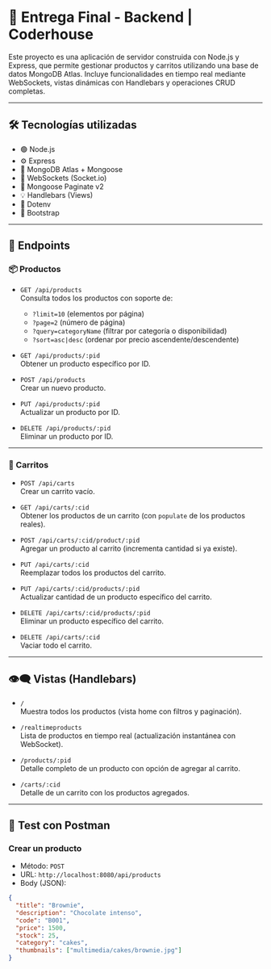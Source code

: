# 🚀 Entrega Final - Backend | Coderhouse

Este proyecto es una aplicación de servidor construida con Node.js y Express, que permite gestionar productos y carritos utilizando una base de datos MongoDB Atlas. Incluye funcionalidades en tiempo real mediante WebSockets, vistas dinámicas con Handlebars y operaciones CRUD completas.

---

## 🛠 Tecnologías utilizadas

- 🟢 Node.js
- ⚙️ Express
- 🧩 MongoDB Atlas + Mongoose
- 🔌 WebSockets (Socket.io)
- 🧠 Mongoose Paginate v2
- 💡 Handlebars (Views)
- 🧪 Dotenv
- 🎨 Bootstrap

---

## 🔗 Endpoints

### 📦 Productos

- `GET /api/products`  
  Consulta todos los productos con soporte de:
  - `?limit=10` (elementos por página)
  - `?page=2` (número de página)
  - `?query=categoryName` (filtrar por categoría o disponibilidad)
  - `?sort=asc|desc` (ordenar por precio ascendente/descendente)

- `GET /api/products/:pid`  
  Obtener un producto específico por ID.

- `POST /api/products`  
  Crear un nuevo producto.

- `PUT /api/products/:pid`  
  Actualizar un producto por ID.

- `DELETE /api/products/:pid`  
  Eliminar un producto por ID.

---

### 🛒 Carritos

- `POST /api/carts`  
  Crear un carrito vacío.

- `GET /api/carts/:cid`  
  Obtener los productos de un carrito (con `populate` de los productos reales).

- `POST /api/carts/:cid/product/:pid`  
  Agregar un producto al carrito (incrementa cantidad si ya existe).

- `PUT /api/carts/:cid`  
  Reemplazar todos los productos del carrito.

- `PUT /api/carts/:cid/products/:pid`  
  Actualizar cantidad de un producto específico del carrito.

- `DELETE /api/carts/:cid/products/:pid`  
  Eliminar un producto específico del carrito.

- `DELETE /api/carts/:cid`  
  Vaciar todo el carrito.

---

## 👁️‍🗨️ Vistas (Handlebars)

- `/`  
  Muestra todos los productos (vista home con filtros y paginación).

- `/realtimeproducts`  
  Lista de productos en tiempo real (actualización instantánea con WebSocket).

- `/products/:pid`  
  Detalle completo de un producto con opción de agregar al carrito.

- `/carts/:cid`  
  Detalle de un carrito con los productos agregados.

---

## 🧪 Test con Postman

### Crear un producto
- Método: `POST`
- URL: `http://localhost:8080/api/products`
- Body (JSON):
```json
{
  "title": "Brownie",
  "description": "Chocolate intenso",
  "code": "B001",
  "price": 1500,
  "stock": 25,
  "category": "cakes",
  "thumbnails": ["multimedia/cakes/brownie.jpg"]
}
